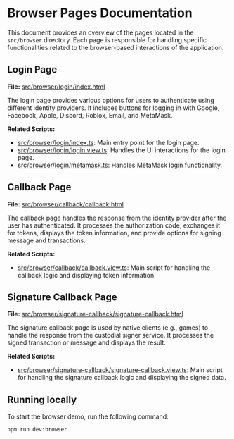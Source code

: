 # Browser Pages Documentation

This document provides an overview of the pages located in the `src/browser` directory. Each page is responsible for handling specific functionalities related to the browser-based interactions of the application.

## Login Page

**File:** [src/browser/login/index.html](../src/browser/login/index.html)

The login page provides various options for users to authenticate using different identity providers. It includes buttons for logging in with Google, Facebook, Apple, Discord, Roblox, Email, and MetaMask.

**Related Scripts:**
- [src/browser/login/index.ts](../src/browser/login/index.ts): Main entry point for the login page.
- [src/browser/login/login.view.ts](../src/browser/login/login.view.ts): Handles the UI interactions for the login page.
- [src/browser/login/metamask.ts](../src/browser/login/metamask.ts): Handles MetaMask login functionality.

## Callback Page

**File:** [src/browser/callback/callback.html](../src/browser/callback/callback.html)

The callback page handles the response from the identity provider after the user has authenticated. It processes the authorization code, exchanges it for tokens, displays the token information, and provide options for signing message and transactions.

**Related Scripts:**
- [src/browser/callback/callback.view.ts](../src/browser/callback/callback.view.ts): Main script for handling the callback logic and displaying token information.

## Signature Callback Page

**File:** [src/browser/signature-callback/signature-callback.html](../src/browser/signature-callback/signature-callback.html)

The signature callback page is used by native clients (e.g., games) to handle the response from the custodial signer service. It processes the signed transaction or message and displays the result.

**Related Scripts:**
- [src/browser/signature-callback/signature-callback.view.ts](../src/browser/signature-callback/signature-callback.view.ts): Main script for handling the signature callback logic and displaying the signed data.


## Running locally

To start the browser demo, run the following command:

```sh
npm run dev:browser
```